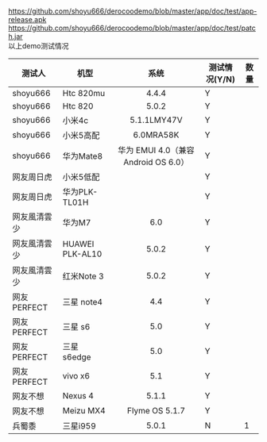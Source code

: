 <br>https://github.com/shoyu666/derocoodemo/blob/master/app/doc/test/app-release.apk
<br>https://github.com/shoyu666/derocoodemo/blob/master/app/doc/test/patch.jar
<br>以上demo测试情况

|测试人| 机型        | 系统           |测试情况(Y/N)|数量|
| ------------- | ------------- |:-------------:| -------------|-------------|
|shoyu666|Htc 820mu|4.4.4|Y||
|shoyu666|Htc 820|5.0.2|Y||
|shoyu666|小米4c|5.1.1LMY47V|Y||
|shoyu666|小米5高配|6.0MRA58K|Y||
|shoyu666|华为Mate8|华为 EMUI 4.0（兼容Android OS 6.0）|Y||
|网友周日虎|小米5低配||Y||
|网友周日虎|华为PLK-TL01H||Y||
|网友風清雲少|华为M7|6.0|Y||
|网友風清雲少|HUAWEI PLK-AL10|5.0.2|Y||
|网友風清雲少|红米Note 3| 5.0.2|Y ||
|网友PERFECT |三星 note4|4.4|Y||
|网友PERFECT |三星 s6|5.0|Y||
|网友PERFECT |三星 s6edge|5.0|Y||
|网友PERFECT |vivo x6|5.1|Y||
|网友不想 |Nexus 4|5.1.1|Y||
|网友不想 |Meizu MX4|Flyme OS 5.1.7|Y||
|兵蜀黍 |三星i959 |5.0.1|N|1|
